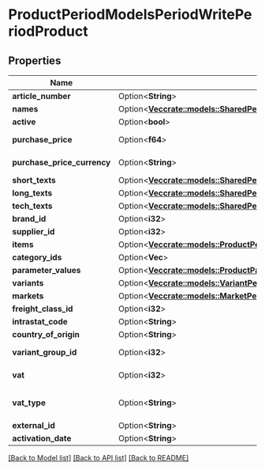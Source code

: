 # ProductPeriodModelsPeriodWritePeriodProduct

## Properties

Name | Type | Description | Notes
------------ | ------------- | ------------- | -------------
**article_number** | Option<**String**> | The article number of the product. | [optional]
**names** | Option<[**Vec<crate::models::SharedPeriodModelsPeriodLocalizableContent>**](Shared.Models.LocalizableContent.md)> | The localized names of the product. | [optional]
**active** | Option<**bool**> | The current state of the product. | [optional]
**purchase_price** | Option<**f64**> | The purchase price in the currency defined in {Product.Models.Write.Product.PurchasePriceCurrency}. | [optional]
**purchase_price_currency** | Option<**String**> | The 3-letter ISO 4217 currency code for the amount given in {Product.Models.Write.Product.PurchasePrice}. | [optional]
**short_texts** | Option<[**Vec<crate::models::SharedPeriodModelsPeriodLocalizableContent>**](Shared.Models.LocalizableContent.md)> | Localized short texts for the product. | [optional]
**long_texts** | Option<[**Vec<crate::models::SharedPeriodModelsPeriodLocalizableContent>**](Shared.Models.LocalizableContent.md)> | Localized long texts for the product. | [optional]
**tech_texts** | Option<[**Vec<crate::models::SharedPeriodModelsPeriodLocalizableContent>**](Shared.Models.LocalizableContent.md)> | Localized tech texts for the product. | [optional]
**brand_id** | Option<**i32**> | The brand of the product. | [optional]
**supplier_id** | Option<**i32**> | The supplier id of the product. | [optional]
**items** | Option<[**Vec<crate::models::ProductPeriodModelsPeriodWritePeriodProductItem>**](Product.Models.Write.ProductItem.md)> | The items belonging to the product. | [optional]
**category_ids** | Option<**Vec<i32>**> | The category ids the product belongs to. | [optional]
**parameter_values** | Option<[**Vec<crate::models::ProductParameterPeriodModelsPeriodWritePeriodProductParameterValue>**](ProductParameter.Models.Write.ProductParameterValue.md)> | The parameter values associated with the product. | [optional]
**variants** | Option<[**Vec<crate::models::VariantPeriodModelsPeriodWritePeriodVariant>**](Variant.Models.Write.Variant.md)> | The variants for this product. | [optional]
**markets** | Option<[**Vec<crate::models::MarketPeriodModelsPeriodMarket>**](Market.Models.Market.md)> | The markets for this product | [optional]
**freight_class_id** | Option<**i32**> | ID of freight class | [optional]
**intrastat_code** | Option<**String**> | Intrastat code of the product | [optional]
**country_of_origin** | Option<**String**> | Country of orgin of product | [optional]
**variant_group_id** | Option<**i32**> | ID of Variant Group to whom the product should be associated | [optional]
**vat** | Option<**i32**> | ID or rate of VAT (On create and if no VAT is provided then default VAT will be used) | [optional]
**vat_type** | Option<**String**> | Defines how VAT parameter should be interpreted  Actual = VAT parameter is interpreted as VAT rate  VatId = VAT parameter is interpreted as VAT Id | [optional]
**external_id** | Option<**String**> | External Id of the product. | [optional]
**activation_date** | Option<**String**> | Activation date for the product. | [optional]

[[Back to Model list]](../README.md#documentation-for-models) [[Back to API list]](../README.md#documentation-for-api-endpoints) [[Back to README]](../README.md)


